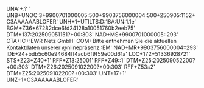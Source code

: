 UNA:+.? '
UNB+UNOC:3+9900701000005:500+9903756000004:500+250905:1152+C3AAAAAABLOFER'
UNH+1+UTILTS:D:18A:UN:1.1e'
BGM+Z36+67282dce6fd24128a10051760b2eeb75'
DTM+137:202509051151?+00:303'
NAD+MS+9900701000005::293'
CTA+IC+:EWR Netz GmbH'
COM+Bitte entnehmen Sie die aktuellen Kontaktdaten unserer @nlinepräsenz.:EM'
NAD+MR+9903756000004::293'
IDE+24+bdb5c60e94684ff4acb6f9f59e00d61a'
LOC+172+51336928721'
STS+Z23+Z40+1'
RFF+Z13:25001'
RFF+Z49::1'
DTM+Z25:202509052200?+00:303'
DTM+Z26:202509102200?+00:303'
RFF+Z53::2'
DTM+Z25:202509102200?+00:303'
UNT+17+1'
UNZ+1+C3AAAAAABLOFER'